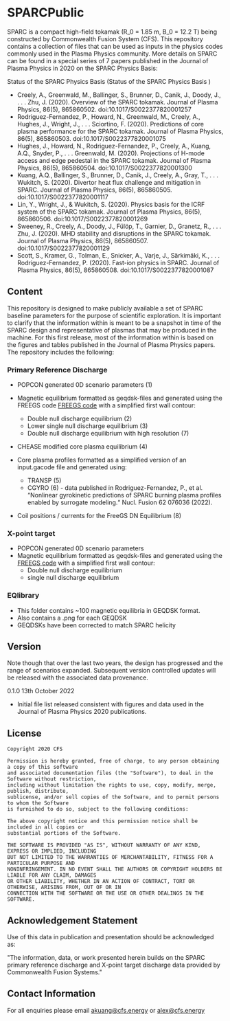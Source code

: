 # SPARCPublic
SPARC is a compact high-field tokamak (R_0 = 1.85 m, B_0 = 12.2 T) being constructed by Commonwealth Fusion System (CFS). This repository contains a collection of files that can be used as inputs in the physics codes commonly used in the Plasma Physics community. More details on SPARC can be found in a special series of 7 papers published in the Journal of Plasma Physics in 2020 on the SPARC Physics Basis:

Status of the SPARC Physics Basis (Status of the SPARC Physics Basis )
- Creely, A., Greenwald, M., Ballinger, S., Brunner, D., Canik, J., Doody, J., . . . Zhu, J. (2020). Overview of the SPARC tokamak. Journal of Plasma Physics, 86(5), 865860502. doi:10.1017/S0022377820001257
- Rodriguez-Fernandez, P., Howard, N., Greenwald, M., Creely, A., Hughes, J., Wright, J., . . . Sciortino, F. (2020). Predictions of core plasma performance for the SPARC tokamak. Journal of Plasma Physics, 86(5), 865860503. doi:10.1017/S0022377820001075
- Hughes, J., Howard, N., Rodriguez-Fernandez, P., Creely, A., Kuang, A.Q., Snyder, P., . . . Greenwald, M. (2020). Projections of H-mode access and edge pedestal in the SPARC tokamak. Journal of Plasma Physics, 86(5), 865860504. doi:10.1017/S0022377820001300
- Kuang, A.Q., Ballinger, S., Brunner, D., Canik, J., Creely, A., Gray, T., . . . Wukitch, S. (2020). Divertor heat flux challenge and mitigation in SPARC. Journal of Plasma Physics, 86(5), 865860505. doi:10.1017/S0022377820001117
- Lin, Y., Wright, J., & Wukitch, S. (2020). Physics basis for the ICRF system of the SPARC tokamak. Journal of Plasma Physics, 86(5), 865860506. doi:10.1017/S0022377820001269
- Sweeney, R., Creely, A., Doody, J., Fülöp, T., Garnier, D., Granetz, R., . . . Zhu, J. (2020). MHD stability and disruptions in the SPARC tokamak. Journal of Plasma Physics, 86(5), 865860507. doi:10.1017/S0022377820001129
- Scott, S., Kramer, G., Tolman, E., Snicker, A., Varje, J., Särkimäki, K., . . . Rodriguez-Fernandez, P. (2020). Fast-ion physics in SPARC. Journal of Plasma Physics, 86(5), 865860508. doi:10.1017/S0022377820001087

## Content
This repository is designed to make publicly available a set of SPARC baseline parameters for the purpose of scientific exploration. It is important to clarify that the information within is meant to be a snapshot in time of the SPARC design and representative of plasmas that may be produced in the machine. For this first release, most of the information within is based on the figures and tables published in the Journal of Plasma Physics papers. The repository includes the following:

### Primary Reference Discharge

- POPCON generated 0D scenario parameters (1)

- Magnetic equilibrium formatted as geqdsk-files and generated using the FREEGS code [FREEGS code](https://github.com/freegs-plasma/freegs) with a simplified first wall contour:
  - Double null discharge equilibrium (2)
  - Lower single null discharge equilibrium (3)
  - Double null discharge equilibrium with high resolution (7)


- CHEASE modified core plasma equilibrium (4)

- Core plasma profiles formatted as a simplified version of an input.gacode file and generated using:
  - TRANSP (5)
  - CGYRO (6) - data published in Rodriguez-Fernandez, P., et al. “Nonlinear gyrokinetic predictions of SPARC burning plasma profiles enabled by surrogate modeling.“ Nucl. Fusion 62 076036 (2022).


- Coil positions / currents for the FreeGS DN Equilibrium (8)


### X-point target

- POPCON generated 0D scenario parameters
- Magnetic equilibrium formatted as geqdsk-files and generated using the [FREEGS code](https://github.com/freegs-plasma/freegs) with a simplified first wall contour:
  - Double null discharge equilibrium
  - single null discharge equilibrium


### EQlibrary
 - This folder contains ~100 magnetic equilibria in GEQDSK format.  
 - Also contains a .png for each GEQDSK
 - GEQDSKs have been corrected to match SPARC helicity

## Version

Note though that over the last two years, the design has progressed and the range of scenarios expanded. Subsequent version controlled updates will be released with the associated data provenance.

0.1.0 13th October 2022
- Initial file list released consistent with figures and data used in the Journal of Plasma Physics 2020 publications.

## License
```
Copyright 2020 CFS

Permission is hereby granted, free of charge, to any person obtaining a copy of this software
and associated documentation files (the "Software"), to deal in the Software without restriction,
including without limitation the rights to use, copy, modify, merge, publish, distribute,
sublicense, and/or sell copies of the Software, and to permit persons to whom the Software
is furnished to do so, subject to the following conditions:

The above copyright notice and this permission notice shall be included in all copies or
substantial portions of the Software.

THE SOFTWARE IS PROVIDED "AS IS", WITHOUT WARRANTY OF ANY KIND, EXPRESS OR IMPLIED, INCLUDING
BUT NOT LIMITED TO THE WARRANTIES OF MERCHANTABILITY, FITNESS FOR A PARTICULAR PURPOSE AND
NONINFRINGEMENT. IN NO EVENT SHALL THE AUTHORS OR COPYRIGHT HOLDERS BE LIABLE FOR ANY CLAIM, DAMAGES
OR OTHER LIABILITY, WHETHER IN AN ACTION OF CONTRACT, TORT OR OTHERWISE, ARISING FROM, OUT OF OR IN
CONNECTION WITH THE SOFTWARE OR THE USE OR OTHER DEALINGS IN THE SOFTWARE.
```
## Acknowledgement Statement

Use of this data in publication and presentation should be acknowledged as:

"The information, data, or work presented herein builds on the SPARC primary reference discharge and X-point target discharge data provided by Commonwealth Fusion Systems."

## Contact Information

For all enquiries please email akuang@cfs.energy or alex@cfs.energy
